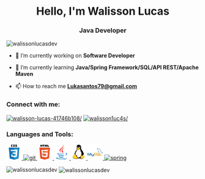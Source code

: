 <h1 align="center">Hello, I'm Walisson Lucas</h1>
<h3 align="center">Java Developer</h3>

<p align="left"> <img src="https://komarev.com/ghpvc/?username=walissonlucasdev&label=Profile%20views&color=0e75b6&style=flat" alt="walissonlucasdev" /> </p>

- 🔭 I’m currently working on **Software Developer**

- 🌱 I’m currently learning **Java/Spring Framework/SQL/API REST/Apache Maven**

- 📫 How to reach me **Lukasantos79@gmail.com**

<h3 align="left">Connect with me:</h3>
<p align="left">
<a href="https://linkedin.com/in/walisson-lucas-41746b108/" target="blank"><img align="center" src="https://raw.githubusercontent.com/rahuldkjain/github-profile-readme-generator/master/src/images/icons/Social/linked-in-alt.svg" alt="walisson-lucas-41746b108/" height="30" width="40" /></a>
<a href="https://instagram.com/walisson1uc4s/" target="blank"><img align="center" src="https://raw.githubusercontent.com/rahuldkjain/github-profile-readme-generator/master/src/images/icons/Social/instagram.svg" alt="walisson1uc4s/" height="30" width="40" /></a>
</p>

<h3 align="left">Languages and Tools:</h3>
<p align="left"> <a href="https://www.w3schools.com/css/" target="_blank" rel="noreferrer"> <img src="https://raw.githubusercontent.com/devicons/devicon/master/icons/css3/css3-original-wordmark.svg" alt="css3" width="40" height="40"/> </a> <a href="https://git-scm.com/" target="_blank" rel="noreferrer"> <img src="https://www.vectorlogo.zone/logos/git-scm/git-scm-icon.svg" alt="git" width="40" height="40"/> </a> <a href="https://www.w3.org/html/" target="_blank" rel="noreferrer"> <img src="https://raw.githubusercontent.com/devicons/devicon/master/icons/html5/html5-original-wordmark.svg" alt="html5" width="40" height="40"/> </a> <a href="https://www.java.com" target="_blank" rel="noreferrer"> <img src="https://raw.githubusercontent.com/devicons/devicon/master/icons/java/java-original.svg" alt="java" width="40" height="40"/> </a> <a href="https://www.linux.org/" target="_blank" rel="noreferrer"> <img src="https://raw.githubusercontent.com/devicons/devicon/master/icons/linux/linux-original.svg" alt="linux" width="40" height="40"/> </a> <a href="https://www.mysql.com/" target="_blank" rel="noreferrer"> <img src="https://raw.githubusercontent.com/devicons/devicon/master/icons/mysql/mysql-original-wordmark.svg" alt="mysql" width="40" height="40"/> </a> <a href="https://spring.io/" target="_blank" rel="noreferrer"> <img src="https://www.vectorlogo.zone/logos/springio/springio-icon.svg" alt="spring" width="40" height="40"/> </a> </p>

<p><img align="left" src="https://github-readme-stats.vercel.app/api/top-langs?username=walissonlucasdev&show_icons=true&locale=en&layout=compact" alt="walissonlucasdev" /></p>

<p>&nbsp;<img align="center" src="https://github-readme-stats.vercel.app/api?username=walissonlucasdev&show_icons=true&locale=en" alt="walissonlucasdev" /></p>
